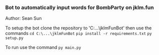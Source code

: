 ### Bot to automatically input words for BombParty on jklm.fun

Author: Sean Sun

To setup the bot clone the repository to 'C:\...\jklmFunBot' then use the commands 
`cd C:\...\jklmFunBot`
`pip install -r requirements.txt`
`py setup.py`

To run use the command
`py main.py`
